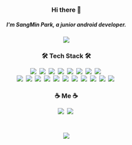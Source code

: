 <h3><p align="center">Hi there 👋</p></h3>

<h5><p align="center">I'm SangMin Park, a junior android developer.</p></h5>

<p align="center">
  <img src="https://hits.seeyoufarm.com/api/count/incr/badge.svg?url=https%3A%2F%2Fgithub.com%2FPark-SM&count_bg=%23BABABA&title_bg=%23000000&icon=github.svg&icon_color=%23FFFFFF&title=hits&edge_flat=false"/>
</p>

<h3><p align="center">🛠 Tech Stack 🛠</p></h3>

<p align="center">
  <img src="https://img.shields.io/badge/Android-3DDC84?style=flat&logo=Android&logoColor=white"/>&nbsp;
  <img src="https://img.shields.io/badge/JenkinsCI-D24939?style=flat&logo=Jenkins&logoColor=white"/>&nbsp;
  <img src="https://img.shields.io/badge/Firebase-FFCA28?style=flat&logo=Firebase&logoColor=white"/>&nbsp;
  <img src="https://img.shields.io/badge/GooglePlay-414141?style=flat&logo=GooglePlay&logoColor=white"/>&nbsp;
  <img src="https://img.shields.io/badge/Java-007396?style=flat&logo=Java&logoColor=white"/>&nbsp;
  <img src="https://img.shields.io/badge/Kotlin-7F52FF?style=flat&logo=Kotlin&logoColor=white"/>&nbsp;
  <img src="https://img.shields.io/badge/Gradle-02303A?style=flat&logo=Gradle&logoColor=white"/>&nbsp;
  <img src="https://img.shields.io/badge/Groovy-4298B8?style=flat&logo=Apache Groovy&logoColor=white"/>&nbsp;
  <br>
  <img src="https://img.shields.io/badge/C-A8B9CC?style=flat&logo=C&logoColor=white"/>&nbsp;
  <img src="https://img.shields.io/badge/C++-00599C?style=flat&logo=C%2B%2B&logoColor=white"/>&nbsp;
  <img src="https://img.shields.io/badge/PHP-777BB4?style=flat&logo=PHP&logoColor=white"/>&nbsp;
  <img src="https://img.shields.io/badge/JavaScript-F7DF1E?style=flat&logo=JavaScript&logoColor=white"/>&nbsp;
  <img src="https://img.shields.io/badge/Node.js-339933?style=flat&logo=Node.js&logoColor=white"/>&nbsp;
  <img src="https://img.shields.io/badge/Spring-007ACC?style=flat&logo=Spring&logoColor=white"/>&nbsp;
  <img src="https://img.shields.io/badge/Unity-000000?style=flat&logo=Unity&logoColor=white"/>&nbsp;
  <img src="https://img.shields.io/badge/MySQL-4479A1?style=flat&logo=MySQL&logoColor=white"/>&nbsp;
  <img src="https://img.shields.io/badge/AWS-232F3E?style=flat&logo=AmazonAWS&logoColor=white"/>&nbsp;
  <img src="https://img.shields.io/badge/CentOS-262577?style=flat&logo=CentOS&logoColor=white"/>&nbsp;
  <img src="https://img.shields.io/badge/Ubuntu-E95420?style=flat&logo=Ubuntu&logoColor=white"/>&nbsp;
</p>

<h3><p align="center">☕ Me ☕</p></h3>

<p align="center">
  <a href="http://smparkworld.com" target="_blank"><img src="https://img.shields.io/badge/TechBlog-000000?style=flat&logo=GitHub&logoColor=white"/></a>&nbsp;
  <a href="mailto:park97.sm@gmail.com" target="_blank"><img src="https://img.shields.io/badge/Gmail-EA4335?style=flat&logo=Gmail&logoColor=white"/></a>&nbsp;
</p>

<br>
<p align="center">
  <img src="https://github-readme-stats.vercel.app/api?username=Park-SM&show_icons=true&count_private=true&theme=react"/>
</p>

